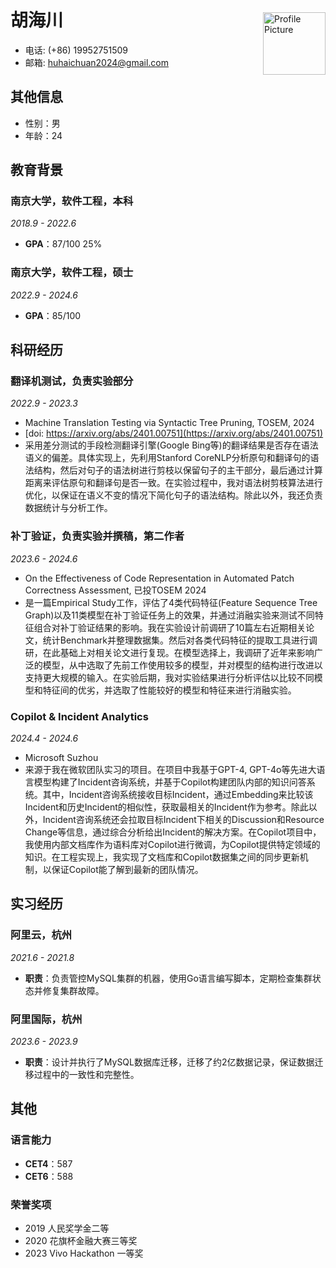 # 胡海川
<img src="./image.png" alt="Profile Picture" style="width:100px; float:right; margin-top: -50px;" />

- 电话: (+86) 19952751509
- 邮箱: huhaichuan2024@gmail.com

## 其他信息

- 性别：男
- 年龄：24

## 教育背景

### 南京大学，软件工程，本科
*2018.9 - 2022.6*
- **GPA**：87/100 25%

### 南京大学，软件工程，硕士
*2022.9 - 2024.6*
- **GPA**：85/100

## 科研经历

### 翻译机测试，负责实验部分
*2022.9 - 2023.3*
- Machine Translation Testing via Syntactic Tree Pruning, TOSEM, 2024
- [doi: https://arxiv.org/abs/2401.00751](https://arxiv.org/abs/2401.00751)
- 采用差分测试的手段检测翻译引擎(Google Bing等)的翻译结果是否存在语法语义的偏差。具体实现上，先利用Stanford CoreNLP分析原句和翻译句的语法结构，然后对句子的语法树进行剪枝以保留句子的主干部分，最后通过计算距离来评估原句和翻译句是否一致。在实验过程中，我对语法树剪枝算法进行优化，以保证在语义不变的情况下简化句子的语法结构。除此以外，我还负责数据统计与分析工作。

### 补丁验证，负责实验并撰稿，第二作者
*2023.6 - 2024.6*
- On the Effectiveness of Code Representation in Automated Patch Correctness Assessment, 已投TOSEM 2024
- 是一篇Empirical Study工作，评估了4类代码特征(Feature Sequence Tree Graph)以及11类模型在补丁验证任务上的效果，并通过消融实验来测试不同特征组合对补丁验证结果的影响。我在实验设计前调研了10篇左右近期相关论文，统计Benchmark并整理数据集。然后对各类代码特征的提取工具进行调研，在此基础上对相关论文进行复现。在模型选择上，我调研了近年来影响广泛的模型，从中选取了先前工作使用较多的模型，并对模型的结构进行改进以支持更大规模的输入。在实验后期，我对实验结果进行分析评估以比较不同模型和特征间的优劣，并选取了性能较好的模型和特征来进行消融实验。

### Copilot & Incident Analytics
*2024.4 - 2024.6*
- Microsoft Suzhou
- 来源于我在微软团队实习的项目。在项目中我基于GPT-4, GPT-4o等先进大语言模型构建了Incident咨询系统，并基于Copilot构建团队内部的知识问答系统。其中，Incident咨询系统接收目标Incident，通过Embedding来比较该Incident和历史Incident的相似性，获取最相关的Incident作为参考。除此以外，Incident咨询系统还会拉取目标Incident下相关的Discussion和Resource Change等信息，通过综合分析给出Incident的解决方案。在Copilot项目中，我使用内部文档库作为语料库对Copilot进行微调，为Copilot提供特定领域的知识。在工程实现上，我实现了文档库和Copilot数据集之间的同步更新机制，以保证Copilot能了解到最新的团队情况。

## 实习经历

### 阿里云，杭州
*2021.6 - 2021.8*
- **职责**：负责管控MySQL集群的机器，使用Go语言编写脚本，定期检查集群状态并修复集群故障。

### 阿里国际，杭州
*2023.6 - 2023.9*
- **职责**：设计并执行了MySQL数据库迁移，迁移了约2亿数据记录，保证数据迁移过程中的一致性和完整性。

## 其他

### 语言能力
- **CET4**：587
- **CET6**：588

### 荣誉奖项
- 2019 人民奖学金二等
- 2020 花旗杯金融大赛三等奖
- 2023 Vivo Hackathon 一等奖

